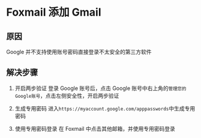# Foxmail 添加 Gmail

## 原因

Google 并不支持使用账号密码直接登录不太安全的第三方软件

## 解决步骤

1. 开启两步验证
   登录 Google 账号后，点击 Google 账号中右上角的`管理您的Google账号`，点击左侧安全性，开启两步验证

2. 生成专用密码
   进入`https://myaccount.google.com/apppasswords`中生成专用密码

3. 使用专用密码登录
   在 Foxmail 中点击其他邮箱，并使用专用密码登录
